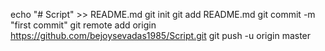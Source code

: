 echo "# Script" >> README.md
git init
git add README.md
git commit -m "first commit"
git remote add origin https://github.com/bejoysevadas1985/Script.git
git push -u origin master
